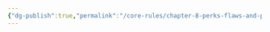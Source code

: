 ```yaml
---
{"dg-publish":true,"permalink":"/core-rules/chapter-8-perks-flaws-and-points/perks-list/active/actions/attack/strike/"}
---
```


